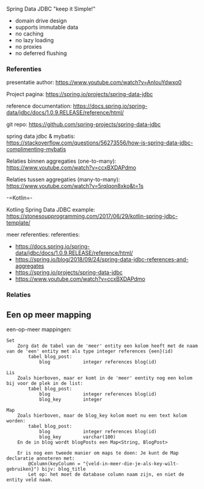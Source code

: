 Spring Data JDBC
"keep it Simple!"
- domain drive design
- supports immutable data
- no caching
- no lazy loading
- no proxies
- no deferred flushing	

### Referenties

presentatie author:
https://www.youtube.com/watch?v=AnIouYdwxo0

Project pagina: 
https://spring.io/projects/spring-data-jdbc

reference documentation:
https://docs.spring.io/spring-data/jdbc/docs/1.0.9.RELEASE/reference/html/

git repo:
https://github.com/spring-projects/spring-data-jdbc


spring data jdbc & mybatis:
https://stackoverflow.com/questions/56273556/how-is-spring-data-jdbc-complimenting-mybatis


Relaties binnen aggregaties (one-to-many):
https://www.youtube.com/watch?v=ccxBXDAPdmo

Relaties tussen aggregaties (many-to-many):
https://www.youtube.com/watch?v=5rqlqon8xko&t=1s

-=Kotlin=-

Kotling Spring Data JDBC example:
https://stonesoupprogramming.com/2017/06/29/kotlin-spring-jdbc-template/

meer referenties:
referenties:
- https://docs.spring.io/spring-data/jdbc/docs/1.0.9.RELEASE/reference/html/
- https://spring.io/blog/2018/09/24/spring-data-jdbc-references-and-aggregates
- https://spring.io/projects/spring-data-jdbc
- https://www.youtube.com/watch?v=ccxBXDAPdmo

### Relaties

## Een op meer mapping
een-op-meer mappingen:

	Set
		Zorg dat de tabel van de 'meer' entity een kolom heeft met de naam van de 'een' entity met als type integer references {een}(id)
			tabel blog_post:
				blog   			integer references blog(id)

	Lis
		Zoals hierboven, maar er komt in de 'meer' eentity nog een kolom bij voor de plek in de list:
			tabel blog_post:
				blog   			integer references blog(id)
				blog_key 		integer

	Map
		Zoals hierboven, maar de blog_key kolom moet nu een text kolom worden:
			tabel blog_post:
				blog   			integer references blog(id)
				blog_key 		varchar(100)
		En de in blog wordt blogPosts een Map<String, BlogPost>

		Er is nog een tweede manier om maps te doen: Je kunt de Map declaratie annoteren met:
			@Column(keyColumn = "{veld-in-meer-die-je-als-key-wilt-gebruiken}") bijv: blog_title
			Let op: het moet de database column naam zijn, en niet de entity veld naam.

